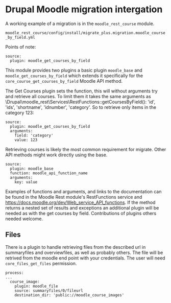 # Drupal Moodle migration intergation

A working example of a migration is in the `moodle_rest_course` module.

`moodle_rest_course/config/install/migrate_plus.migration.moodle_course_by_field.yml`

Points of note:

```
source:
  plugin: moodle_get_courses_by_field
```

This module provides two plugins a basic plugin `moodle_base` and
`moodle_get_courses_by_field` which extends it specifically for the
`core_course_get_courses_by_field` Moodle API method.

The Get Courses plugin sets the function, this will without arguments
try and retrieve all courses. To limit them it takes the same arguments as 
\Drupal\moodle_rest\Services\RestFunctions::getCoursesByField(): 'id',
'ids', 'shortname', 'idnumber', 'category'. So to retrieve only items in
the category 123:

```
source:
  plugin: moodle_get_courses_by_field
  arguments:
    field: 'category'
    value: 123
```

Retrieving courses is likely the most common requirement for migrate. Other
API methods might work directly using the base.

```
source:
  plugin: moodle_base
  function: moodle_api_function_name
  arguments:
    key: value
```

Examples of functions and arguments, and links to the documentation can be
found in the Moodle Rest module's RestFunctions service and
https://docs.moodle.org/dev/Web_service_API_functions. If the method returns
a nested set of results and exceptions an additional plugin will be needed as
with the get courses by field. Contributions of plugins others needed welcome.

## Files

There is a plugin to handle retrieving files from the described url in
summaryfiles and overviewfiles, as well as probably others. The file will be
retrived from the moodle end point with your credentials. The user will need
`core_files_get_files` permission.

```
process:
...
  course_image:
    plugin: moodle_file
    source: summaryfiles/0/fileurl
    destination_dir: 'public://moodle_course_images'
```
